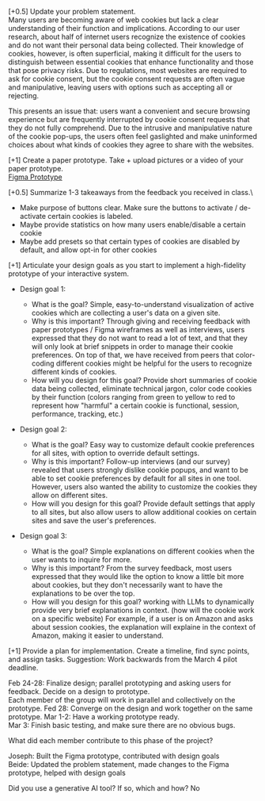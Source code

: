 [+0.5] Update your problem statement.\
Many users are becoming aware of web cookies but lack a clear understanding of their function and implications. According to our user research, about half of internet users recognize the existence of cookies and do not want their personal data being collected. Their knowledge of cookies, however, is often superficial, making it difficult for the users to distinguish between essential cookies that enhance functionality and those that pose privacy risks. Due to regulations, most websites are required to ask for cookie consent, but the cookie consent requests are often vague and manipulative, leaving users with options such as accepting all or rejecting. 

This presents an issue that: users want a convenient and secure browsing experience but are frequently interrupted by cookie consent requests that they do not fully comprehend. Due to the intrusive and manipulative nature of the cookie pop-ups, the users often feel gaslighted and make uninformed choices about what kinds of cookies they agree to share with the websites.

[+1] Create a paper prototype. Take + upload pictures or a video of your paper prototype.\
[Figma Prototype](https://www.figma.com/proto/kGQS7KU01GcNaxs7sVkj7t/CS-239-Figma-Wireframe?node-id=107-768&t=X1BBUhslb7RLZC3o-1&show-proto-sidebar=1&starting-point-node-id=107%3A768)

[+0.5] Summarize 1-3 takeaways from the feedback you received in class.\
- Make purpose of buttons clear. Make sure the buttons to activate / de-activate certain cookies is labeled.
- Maybe provide statistics on how many users enable/disable a certain cookie
- Maybe add presets so that certain types of cookies are disabled by default, and allow opt-in for other cookies
  
[+1] Articulate your design goals as you start to implement a high-fidelity prototype of your interactive system.

- Design goal 1:
  - What is the goal? Simple, easy-to-understand visualization of active cookies which are collecting a user's data on a given site.
  - Why is this important? Through giving and receiving feedback with paper prototypes / Figma wireframes as well as interviews, users expressed that they do not want to read a lot of text, and that they will only look at brief snippets in order to manage their cookie preferences. On top of that, we have received from peers that color-coding different cookies might be helpful for the users to recognize different kinds of cookies. 
  - How will you design for this goal? Provide short summaries of cookie data being collected, eliminate technical jargon, color code cookies by their function (colors ranging from green to yellow to red to represent how "harmful" a certain cookie is functional, session, performance, tracking, etc.)
 
- Design goal 2:
  - What is the goal? Easy way to customize default cookie preferences for all sites, with option to override default settings.
  - Why is this important? Follow-up interviews (and our survey) revealed that users strongly dislike cookie popups, and want to be able to set cookie preferences by default for all sites in one tool. However, users also wanted the ability to customize the cookies they allow on different sites.
  - How will you design for this goal? Provide default settings that apply to all sites, but also allow users to allow additional cookies on certain sites and save the user's preferences.
 
- Design goal 3:
  - What is the goal? Simple explanations on different cookies when the user wants to inquire for more.
  - Why is this important? From the survey feedback, most users expressed that they would like the option to know a little bit more about cookies, but they don't necessarily want to have the explanations to be over the top. 
  - How will you design for this goal? working with LLMs to dynamically provide very brief explanations in context. (how will the cookie work on a specific website) For example, if a user is on Amazon and asks about session cookies, the explanation will explaine in the context of Amazon, making it easier to understand. 


[+1] Provide a plan for implementation. Create a timeline, find sync points, and assign tasks. Suggestion: Work backwards from the March 4 pilot deadline.

Feb 24-28: Finalize design; parallel prototyping and asking users for feedback. Decide on a design to prototype.\
        Each member of the group will work in parallel and collectively on the prototype. 
Fed 28: Converge on the design and work together on the same prototype.
Mar 1-2: Have a working prototype ready.\
Mar 3: Finish basic testing, and make sure there are no obvious bugs.

What did each member contribute to this phase of the project?

Joseph: Built the Figma prototype, contributed with design goals\
Beide: Updated the problem statement, made changes to the Figma prototype, helped with design goals

Did you use a generative AI tool? If so, which and how?
No
